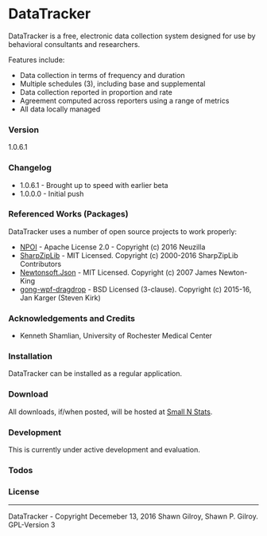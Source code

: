 # DataTracker
DataTracker is a free, electronic data collection system designed for use by behavioral consultants and researchers.

Features include:
  - Data collection in terms of frequency and duration
  - Multiple schedules (3), including base and supplemental
  - Data collection reported in proportion and rate
  - Agreement computed across reporters using a range of metrics
  - All data locally managed
  
### Version
1.0.6.1

### Changelog
 * 1.0.6.1 - Brought up to speed with earlier beta
 * 1.0.0.0 - Initial push
 
### Referenced Works (Packages)
DataTracker uses a number of open source projects to work properly:
* [NPOI](http://npoi.codeplex.com/) - Apache License 2.0 - Copyright (c) 2016 Neuzilla
* [SharpZipLib](https://github.com/icsharpcode/SharpZipLib) - MIT Licensed. Copyright (c) 2000-2016 SharpZipLib Contributors
* [Newtonsoft.Json](https://github.com/JamesNK/Newtonsoft.Json) - MIT Licensed. Copyright (c) 2007 James Newton-King 
* [gong-wpf-dragdrop](https://github.com/punker76/gong-wpf-dragdrop) - BSD Licensed (3-clause). Copyright (c) 2015-16, Jan Karger (Steven Kirk)

### Acknowledgements and Credits
* Kenneth Shamlian, University of Rochester Medical Center

### Installation
DataTracker can be installed as a regular application.  

### Download
All downloads, if/when posted, will be hosted at [Small N Stats](http://www.smallnstats.com). 

### Development
This is currently under active development and evaluation.

### Todos

### License
----
DataTracker - Copyright Decemeber 13, 2016 Shawn Gilroy, Shawn P. Gilroy. GPL-Version 3
